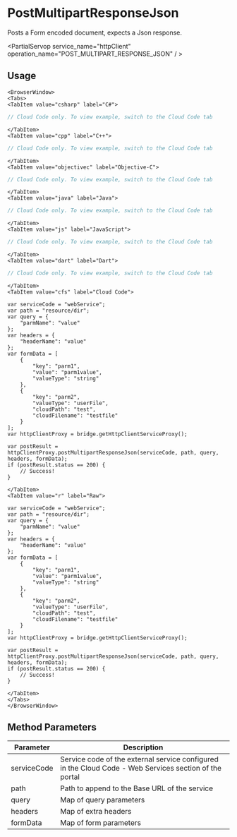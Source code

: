 # PostMultipartResponseJson

Posts a Form encoded document, expects a Json response.

<PartialServop service_name="httpClient" operation_name="POST_MULTIPART_RESPONSE_JSON" / >

## Usage

```mdx-code-block
<BrowserWindow>
<Tabs>
<TabItem value="csharp" label="C#">
```

```csharp
// Cloud Code only. To view example, switch to the Cloud Code tab
```

```mdx-code-block
</TabItem>
<TabItem value="cpp" label="C++">
```

```cpp
// Cloud Code only. To view example, switch to the Cloud Code tab
```

```mdx-code-block
</TabItem>
<TabItem value="objectivec" label="Objective-C">
```

```objectivec
// Cloud Code only. To view example, switch to the Cloud Code tab
```

```mdx-code-block
</TabItem>
<TabItem value="java" label="Java">
```

```java
// Cloud Code only. To view example, switch to the Cloud Code tab
```

```mdx-code-block
</TabItem>
<TabItem value="js" label="JavaScript">
```

```javascript
// Cloud Code only. To view example, switch to the Cloud Code tab
```

```mdx-code-block
</TabItem>
<TabItem value="dart" label="Dart">
```

```dart
// Cloud Code only. To view example, switch to the Cloud Code tab
```

```mdx-code-block
</TabItem>
<TabItem value="cfs" label="Cloud Code">
```

```cfscript
var serviceCode = "webService";
var path = "resource/dir";
var query = {
    "parmName": "value"
};
var headers = {
    "headerName": "value"
};
var formData = [
    {
        "key": "parm1",
        "value": "parm1value",
        "valueType": "string"
    },
    {
        "key": "parm2",
        "valueType": "userFile",
        "cloudPath": "test",
        "cloudFilename": "testfile"
    }
];
var httpClientProxy = bridge.getHttpClientServiceProxy();

var postResult = httpClientProxy.postMultipartResponseJson(serviceCode, path, query, headers, formData);
if (postResult.status == 200) {
    // Success!
}
```

```mdx-code-block
</TabItem>
<TabItem value="r" label="Raw">
```

```cfscript
var serviceCode = "webService";
var path = "resource/dir";
var query = {
    "parmName": "value"
};
var headers = {
    "headerName": "value"
};
var formData = [
    {
        "key": "parm1",
        "value": "parm1value",
        "valueType": "string"
    },
    {
        "key": "parm2",
        "valueType": "userFile",
        "cloudPath": "test",
        "cloudFilename": "testfile"
    }
];
var httpClientProxy = bridge.getHttpClientServiceProxy();

var postResult = httpClientProxy.postMultipartResponseJson(serviceCode, path, query, headers, formData);
if (postResult.status == 200) {
    // Success!
}
```

```mdx-code-block
</TabItem>
</Tabs>
</BrowserWindow>
```

## Method Parameters

| Parameter   | Description                                                                                            |
| ----------- | ------------------------------------------------------------------------------------------------------ |
| serviceCode | Service code of the external service configured in the Cloud Code - Web Services section of the portal |
| path        | Path to append to the Base URL of the service                                                          |
| query       | Map of query parameters                                                                                |
| headers     | Map of extra headers                                                                                   |
| formData    | Map of form parameters                                                                                 |
